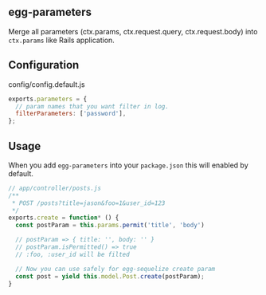 egg-parameters
--------------

Merge all parameters (ctx.params, ctx.request.query, ctx.request.body) into `ctx.params` like Rails application.

## Configuration

config/config.default.js

```js
exports.parameters = {
  // param names that you want filter in log.
  filterParameters: ['password'],
};
```

## Usage

When you add `egg-parameters` into your `package.json` this will enabled by default.

```js
// app/controller/posts.js
/**
 * POST /posts?title=jason&foo=1&user_id=123
 */
exports.create = function* () {
  const postParam = this.params.permit('title', 'body')

  // postParam => { title: '', body: '' }
  // postParam.isPermitted() => true
  // :foo, :user_id will be filted

  // Now you can use safely for egg-sequelize create param
  const post = yield this.model.Post.create(postParam);
}
```
